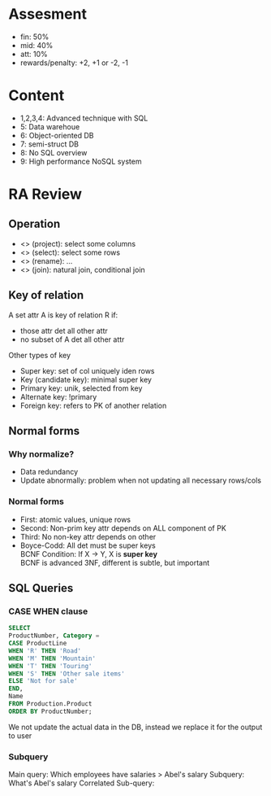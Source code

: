 # Assesment
- fin: 50%
- mid: 40%
- att: 10%
- rewards/penalty: +2, +1 or -2, -1

# Content
- 1,2,3,4: Advanced technique with SQL
- 5: Data warehoue
- 6: Object-oriented DB
- 7: semi-struct DB
- 8: No SQL overview
- 9: High performance NoSQL system


# RA Review
## Operation
- <<pi>> (project): select some columns
- <<phi>> (select): select some rows
- <<rho>> (rename): ...
- <<join>> (join): natural join, conditional join

## Key of relation
A set attr A is key of relation R if:
- those attr det all other attr
- no subset of A det all other attr

Other types of key
- Super key: set of col uniquely iden rows
- Key (candidate key): minimal super key
- Primary key: unik, selected from key
- Alternate key: !primary
- Foreign key: refers to PK of another relation

## Normal forms
### Why normalize?
- Data redundancy
- Update abnormally: problem when not updating all necessary rows/cols

### Normal forms
- First: atomic values, unique rows
- Second: Non-prim key attr depends on ALL component of PK
- Third: No non-key attr depends on other
- Boyce-Codd: All det must be super keys <br>
BCNF Condition: If X -> Y, X is __super key__<br>
BCNF is advanced 3NF, different is subtle, but important

## SQL Queries
### CASE WHEN clause
```sql
SELECT
ProductNumber, Category =
CASE ProductLine
WHEN 'R' THEN 'Road'
WHEN 'M' THEN 'Mountain'
WHEN 'T' THEN 'Touring'
WHEN 'S' THEN 'Other sale items'
ELSE 'Not for sale'
END,
Name
FROM Production.Product
ORDER BY ProductNumber;
```
We not update the actual data in the DB, instead we replace it for the output to user

### Subquery
Main query: Which employees have salaries > Abel's salary
Subquery: What's Abel's salary
Correlated Sub-query:
